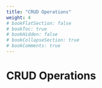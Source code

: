 ```yaml
---
title: "CRUD Operations"
weight: 4
# bookFlatSection: false
# bookToc: true
# bookHidden: false
# bookCollapseSection: true
# bookComments: true
---
```


# CRUD Operations
